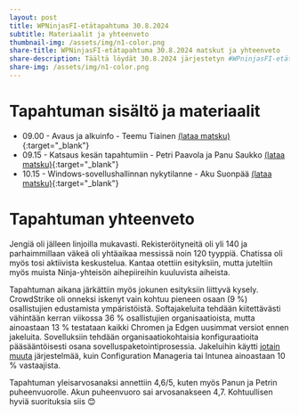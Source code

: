 ```yaml
---
layout: post
title: WPNinjasFI-etätapahtuma 30.8.2024
subtitle: Materiaalit ja yhteenveto
thumbnail-img: /assets/img/n1-color.png
share-title: WPNinjasFI-etätapahtuma 30.8.2024 matskut ja yhteenveto
share-description: Täältä löydät 30.8.2024 järjestetyn #WPninjasFI-etätapahtuman jaettavat matkskut sekä yhteenvedon tilaisuudesta 🥷
share-img: /assets/img/n1-color.png
--- 
```

# Tapahtuman sisältö ja materiaalit
- 09.00 - Avaus ja alkuinfo - Teemu Tiainen [(lataa matsku)](../assets/Tapahtumien_materiaalit/20240830-Remote/1_Teemu_alkuinfo.pdf){:target="_blank"}
- 09.15 - Katsaus kesän tapahtumiin - Petri Paavola ja Panu Saukko [(lataa matsku)](../assets/Tapahtumien_materiaalit/20240830-Remote/2_Panu_Petri_Ajankohtaista.pdf){:target="_blank"}
- 10.15 - Windows-sovellushallinnan nykytilanne - Aku Suonpää [(lataa matsku)](../assets/Tapahtumien_materiaalit/20240830-Remote/3_Aku_Windows-sovellushallinta.pdf){:target="_blank"}

# Tapahtuman yhteenveto
Jengiä oli jälleen linjoilla mukavasti. Rekisteröityneitä oli yli 140 ja parhaimmillaan väkeä oli yhtäaikaa messissä noin 120 tyyppiä. Chatissa oli myös tosi aktiivista keskustelua. Kantaa otettiin esityksiin, mutta juteltiin myös muista Ninja-yhteisön aihepiireihin kuuluvista aiheista.

Tapahtuman aikana järkättiin myös jokunen esityksiin liittyvä kysely. CrowdStrike oli onneksi iskenyt vain kohtuu pieneen osaan (9 %) osallistujien edustamista ympäristöistä. Softajakeluita tehdään kiitettävästi vähintään kerran viikossa 36 % osallistujien organisaatioista, mutta ainoastaan 13 % testataan kaikki Chromen ja Edgen uusimmat versiot ennen jakeluita. Sovelluksiin tehdään organisaatiokohtaisia konfiguraatioita pääsääntöisesti osana sovelluspaketointiprosessia. Jakeluihin käytti <u>jotain muuta</u> järjestelmää, kuin Configuration Manageria tai Intunea ainoastaan 10 % vastaajista.

Tapahtuman yleisarvosanaksi annettiin 4,6/5, kuten myös Panun ja Petrin puheenvuorolle. Akun puheenvuoro sai arvosanakseen 4,7. Kohtuullisen hyviä suorituksia siis 😊
